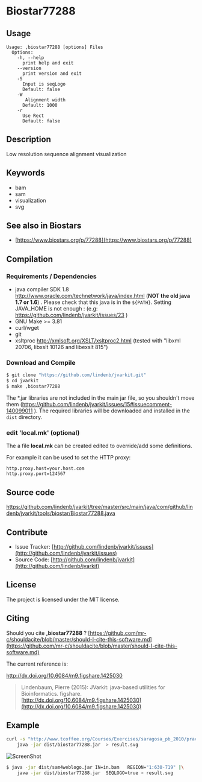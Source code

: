 # Biostar77288


## Usage

```
Usage: ,biostar77288 [options] Files
  Options:
    -h, --help
      print help and exit
    --version
      print version and exit
    -S
      Input is seqLogo
      Default: false
    -W
       Alignment width
      Default: 1000
    -r
      Use Rect
      Default: false

```


## Description

Low resolution sequence alignment visualization


## Keywords

 * bam
 * sam
 * visualization
 * svg



## See also in Biostars

 * [https://www.biostars.org/p/77288](https://www.biostars.org/p/77288)


## Compilation

### Requirements / Dependencies

* java compiler SDK 1.8 http://www.oracle.com/technetwork/java/index.html (**NOT the old java 1.7 or 1.6**) . Please check that this java is in the `${PATH}`. Setting JAVA_HOME is not enough : (e.g: https://github.com/lindenb/jvarkit/issues/23 )
* GNU Make >= 3.81
* curl/wget
* git
* xsltproc http://xmlsoft.org/XSLT/xsltproc2.html (tested with "libxml 20706, libxslt 10126 and libexslt 815")


### Download and Compile

```bash
$ git clone "https://github.com/lindenb/jvarkit.git"
$ cd jvarkit
$ make ,biostar77288
```

The *.jar libraries are not included in the main jar file, so you shouldn't move them (https://github.com/lindenb/jvarkit/issues/15#issuecomment-140099011 ).
The required libraries will be downloaded and installed in the `dist` directory.

### edit 'local.mk' (optional)

The a file **local.mk** can be created edited to override/add some definitions.

For example it can be used to set the HTTP proxy:

```
http.proxy.host=your.host.com
http.proxy.port=124567
```
## Source code 

[https://github.com/lindenb/jvarkit/tree/master/src/main/java/com/github/lindenb/jvarkit/tools/biostar/Biostar77288.java
](https://github.com/lindenb/jvarkit/tree/master/src/main/java/com/github/lindenb/jvarkit/tools/biostar/Biostar77288.java
)
## Contribute

- Issue Tracker: [http://github.com/lindenb/jvarkit/issues](http://github.com/lindenb/jvarkit/issues)
- Source Code: [http://github.com/lindenb/jvarkit](http://github.com/lindenb/jvarkit)

## License

The project is licensed under the MIT license.

## Citing

Should you cite **,biostar77288** ? [https://github.com/mr-c/shouldacite/blob/master/should-I-cite-this-software.md](https://github.com/mr-c/shouldacite/blob/master/should-I-cite-this-software.md)

The current reference is:

http://dx.doi.org/10.6084/m9.figshare.1425030

> Lindenbaum, Pierre (2015): JVarkit: java-based utilities for Bioinformatics. figshare.
> [http://dx.doi.org/10.6084/m9.figshare.1425030](http://dx.doi.org/10.6084/m9.figshare.1425030)


## Example

```bash
curl -s "http://www.tcoffee.org/Courses/Exercises/saragosa_pb_2010/practicals/practical_2/ex.1.19/file/clustalw.msa" |\
	java -jar dist/biostar77288.jar  > result.svg
```
![ScreenShot](https://raw.github.com/lindenb/jvarkit/master/doc/biostar77288.png)

```bash
$ java -jar dist/sam4weblogo.jar IN=in.bam   REGION="1:630-719" |\
	java -jar dist/biostar77288.jar  SEQLOGO=true > result.svg
```


